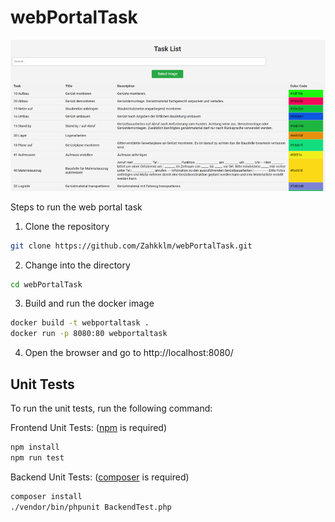 # webPortalTask

![Image](tasklistpic.png)

Steps to run the web portal task

1. Clone the repository
```bash
git clone https://github.com/Zahkklm/webPortalTask.git
```

2. Change into the directory
```bash
cd webPortalTask
```

3. Build and run the docker image
```bash
docker build -t webportaltask .
docker run -p 8080:80 webportaltask
```

4. Open the browser and go to http://localhost:8080/

## Unit Tests
To run the unit tests, run the following command:

Frontend Unit Tests: ([npm](https://nodejs.org/en/download) is required)
```bash
npm install
npm run test
```

Backend Unit Tests: ([composer](https://getcomposer.org/download/) is required)
```bash
composer install
./vendor/bin/phpunit BackendTest.php
``` 



